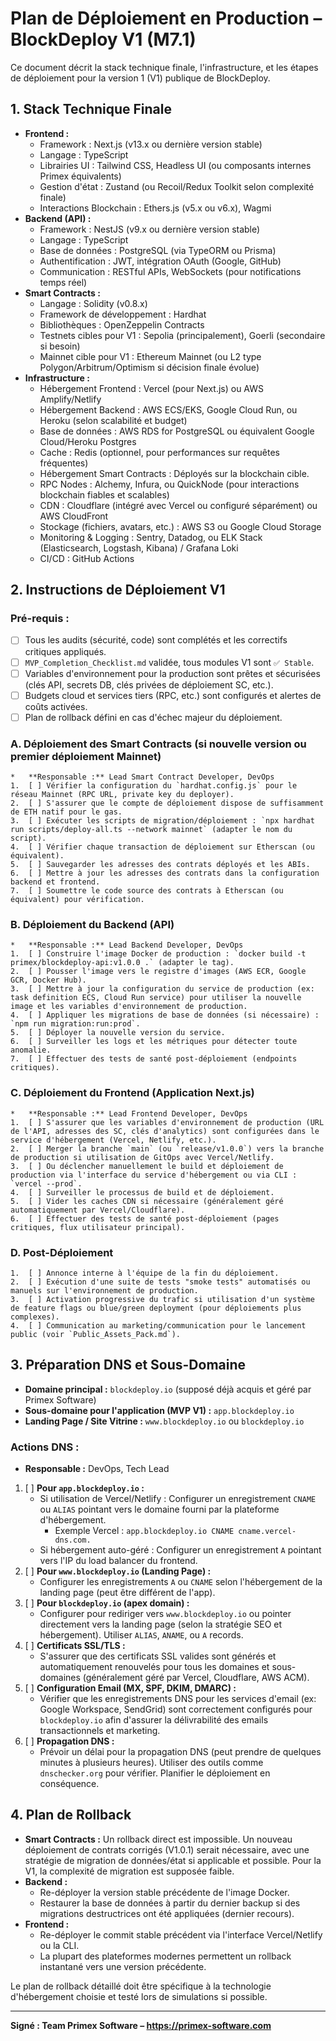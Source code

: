 # Plan de Déploiement en Production – BlockDeploy V1 (M7.1)

Ce document décrit la stack technique finale, l'infrastructure, et les étapes de déploiement pour la version 1 (V1) publique de BlockDeploy.

## 1. Stack Technique Finale

*   **Frontend :**
    *   Framework : Next.js (v13.x ou dernière version stable)
    *   Langage : TypeScript
    *   Librairies UI : Tailwind CSS, Headless UI (ou composants internes Primex équivalents)
    *   Gestion d'état : Zustand (ou Recoil/Redux Toolkit selon complexité finale)
    *   Interactions Blockchain : Ethers.js (v5.x ou v6.x), Wagmi
*   **Backend (API) :**
    *   Framework : NestJS (v9.x ou dernière version stable)
    *   Langage : TypeScript
    *   Base de données : PostgreSQL (via TypeORM ou Prisma)
    *   Authentification : JWT, intégration OAuth (Google, GitHub)
    *   Communication : RESTful APIs, WebSockets (pour notifications temps réel)
*   **Smart Contracts :**
    *   Langage : Solidity (v0.8.x)
    *   Framework de développement : Hardhat
    *   Bibliothèques : OpenZeppelin Contracts
    *   Testnets cibles pour V1 : Sepolia (principalement), Goerli (secondaire si besoin)
    *   Mainnet cible pour V1 : Ethereum Mainnet (ou L2 type Polygon/Arbitrum/Optimism si décision finale évolue)
*   **Infrastructure :**
    *   Hébergement Frontend : Vercel (pour Next.js) ou AWS Amplify/Netlify
    *   Hébergement Backend : AWS ECS/EKS, Google Cloud Run, ou Heroku (selon scalabilité et budget)
    *   Base de données : AWS RDS for PostgreSQL ou équivalent Google Cloud/Heroku Postgres
    *   Cache : Redis (optionnel, pour performances sur requêtes fréquentes)
    *   Hébergement Smart Contracts : Déployés sur la blockchain cible.
    *   RPC Nodes : Alchemy, Infura, ou QuickNode (pour interactions blockchain fiables et scalables)
    *   CDN : Cloudflare (intégré avec Vercel ou configuré séparément) ou AWS CloudFront
    *   Stockage (fichiers, avatars, etc.) : AWS S3 ou Google Cloud Storage
    *   Monitoring & Logging : Sentry, Datadog, ou ELK Stack (Elasticsearch, Logstash, Kibana) / Grafana Loki
    *   CI/CD : GitHub Actions

## 2. Instructions de Déploiement V1

### Pré-requis :
*   [ ] Tous les audits (sécurité, code) sont complétés et les correctifs critiques appliqués.
*   [ ] `MVP_Completion_Checklist.md` validée, tous modules V1 sont `✅ Stable`.
*   [ ] Variables d'environnement pour la production sont prêtes et sécurisées (clés API, secrets DB, clés privées de déploiement SC, etc.).
*   [ ] Budgets cloud et services tiers (RPC, etc.) sont configurés et alertes de coûts activées.
*   [ ] Plan de rollback défini en cas d'échec majeur du déploiement.

### A. Déploiement des Smart Contracts (si nouvelle version ou premier déploiement Mainnet)
    *   **Responsable :** Lead Smart Contract Developer, DevOps
    1.  [ ] Vérifier la configuration du `hardhat.config.js` pour le réseau Mainnet (RPC URL, private key du deployer).
    2.  [ ] S'assurer que le compte de déploiement dispose de suffisamment de ETH natif pour le gas.
    3.  [ ] Exécuter les scripts de migration/déploiement : `npx hardhat run scripts/deploy-all.ts --network mainnet` (adapter le nom du script).
    4.  [ ] Vérifier chaque transaction de déploiement sur Etherscan (ou équivalent).
    5.  [ ] Sauvegarder les adresses des contrats déployés et les ABIs.
    6.  [ ] Mettre à jour les adresses des contrats dans la configuration backend et frontend.
    7.  [ ] Soumettre le code source des contrats à Etherscan (ou équivalent) pour vérification.

### B. Déploiement du Backend (API)
    *   **Responsable :** Lead Backend Developer, DevOps
    1.  [ ] Construire l'image Docker de production : `docker build -t primex/blockdeploy-api:v1.0.0 .` (adapter le tag).
    2.  [ ] Pousser l'image vers le registre d'images (AWS ECR, Google GCR, Docker Hub).
    3.  [ ] Mettre à jour la configuration du service de production (ex: task definition ECS, Cloud Run service) pour utiliser la nouvelle image et les variables d'environnement de production.
    4.  [ ] Appliquer les migrations de base de données (si nécessaire) : `npm run migration:run:prod`.
    5.  [ ] Déployer la nouvelle version du service.
    6.  [ ] Surveiller les logs et les métriques pour détecter toute anomalie.
    7.  [ ] Effectuer des tests de santé post-déploiement (endpoints critiques).

### C. Déploiement du Frontend (Application Next.js)
    *   **Responsable :** Lead Frontend Developer, DevOps
    1.  [ ] S'assurer que les variables d'environnement de production (URL de l'API, adresses des SC, clés d'analytics) sont configurées dans le service d'hébergement (Vercel, Netlify, etc.).
    2.  [ ] Merger la branche `main` (ou `release/v1.0.0`) vers la branche de production si utilisation de GitOps avec Vercel/Netlify.
    3.  [ ] Ou déclencher manuellement le build et déploiement de production via l'interface du service d'hébergement ou via CLI : `vercel --prod`.
    4.  [ ] Surveiller le processus de build et de déploiement.
    5.  [ ] Vider les caches CDN si nécessaire (généralement géré automatiquement par Vercel/Cloudflare).
    6.  [ ] Effectuer des tests de santé post-déploiement (pages critiques, flux utilisateur principal).

### D. Post-Déploiement
    1.  [ ] Annonce interne à l'équipe de la fin du déploiement.
    2.  [ ] Exécution d'une suite de tests "smoke tests" automatisés ou manuels sur l'environnement de production.
    3.  [ ] Activation progressive du trafic si utilisation d'un système de feature flags ou blue/green deployment (pour déploiements plus complexes).
    4.  [ ] Communication au marketing/communication pour le lancement public (voir `Public_Assets_Pack.md`).

## 3. Préparation DNS et Sous-Domaine

*   **Domaine principal :** `blockdeploy.io` (supposé déjà acquis et géré par Primex Software)
*   **Sous-domaine pour l'application (MVP V1) :** `app.blockdeploy.io`
*   **Landing Page / Site Vitrine :** `www.blockdeploy.io` ou `blockdeploy.io`

### Actions DNS :
*   **Responsable :** DevOps, Tech Lead
1.  [ ] **Pour `app.blockdeploy.io` :**
    *   Si utilisation de Vercel/Netlify : Configurer un enregistrement `CNAME` ou `ALIAS` pointant vers le domaine fourni par la plateforme d'hébergement.
        *   Exemple Vercel : `app.blockdeploy.io CNAME cname.vercel-dns.com.`
    *   Si hébergement auto-géré : Configurer un enregistrement `A` pointant vers l'IP du load balancer du frontend.
2.  [ ] **Pour `www.blockdeploy.io` (Landing Page) :**
    *   Configurer les enregistrements `A` ou `CNAME` selon l'hébergement de la landing page (peut être différent de l'app).
3.  [ ] **Pour `blockdeploy.io` (apex domain) :**
    *   Configurer pour rediriger vers `www.blockdeploy.io` ou pointer directement vers la landing page (selon la stratégie SEO et hébergement). Utiliser `ALIAS`, `ANAME`, ou `A` records.
4.  [ ] **Certificats SSL/TLS :**
    *   S'assurer que des certificats SSL valides sont générés et automatiquement renouvelés pour tous les domaines et sous-domaines (généralement géré par Vercel, Cloudflare, AWS ACM).
5.  [ ] **Configuration Email (MX, SPF, DKIM, DMARC) :**
    *   Vérifier que les enregistrements DNS pour les services d'email (ex: Google Workspace, SendGrid) sont correctement configurés pour `blockdeploy.io` afin d'assurer la délivrabilité des emails transactionnels et marketing.
6.  [ ] **Propagation DNS :**
    *   Prévoir un délai pour la propagation DNS (peut prendre de quelques minutes à plusieurs heures). Utiliser des outils comme `dnschecker.org` pour vérifier. Planifier le déploiement en conséquence.

## 4. Plan de Rollback

*   **Smart Contracts :** Un rollback direct est impossible. Un nouveau déploiement de contrats corrigés (V1.0.1) serait nécessaire, avec une stratégie de migration de données/état si applicable et possible. Pour la V1, la complexité de migration est supposée faible.
*   **Backend :**
    *   Re-déployer la version stable précédente de l'image Docker.
    *   Restaurer la base de données à partir du dernier backup si des migrations destructrices ont été appliquées (dernier recours).
*   **Frontend :**
    *   Re-déployer le commit stable précédent via l'interface Vercel/Netlify ou la CLI.
    *   La plupart des plateformes modernes permettent un rollback instantané vers une version précédente.

Le plan de rollback détaillé doit être spécifique à la technologie d'hébergement choisie et testé lors de simulations si possible.

---
**Signé : Team Primex Software – https://primex-software.com**
